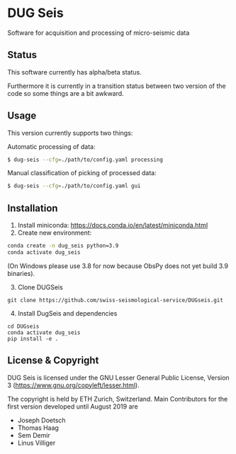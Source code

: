 # DUG Seis

Software for acquisition and processing of micro-seismic data

## Status

This software currently has alpha/beta status.

Furthermore it is currently in a transition status between two version of the
code so some things are a bit awkward.

## Usage

This version currently supports two things:

Automatic processing of data:

```bash
$ dug-seis --cfg=./path/to/config.yaml processing
```

Manual classification of picking of processed data:

```bash
$ dug-seis --cfg=./path/to/config.yaml gui
```

## Installation

1. Install miniconda: https://docs.conda.io/en/latest/miniconda.html
2. Create new environment:

```bash
conda create -n dug_seis python=3.9
conda activate dug_seis
```

(On Windows please use 3.8 for now because ObsPy does not yet build 3.9 binaries).

3. Clone DUGSeis

```
git clone https://github.com/swiss-seismological-service/DUGseis.git
```

4. Install DugSeis and dependencies

```
cd DUGseis
conda activate dug_seis
pip install -e .
```

## License & Copyright

DUG Seis is licensed under the GNU Lesser General Public License, Version 3
    (https://www.gnu.org/copyleft/lesser.html).

The copyright is held by ETH Zurich, Switzerland.
Main Contributors for the first version developed until August 2019 are
- Joseph Doetsch
- Thomas Haag
- Sem Demir
- Linus Villiger
